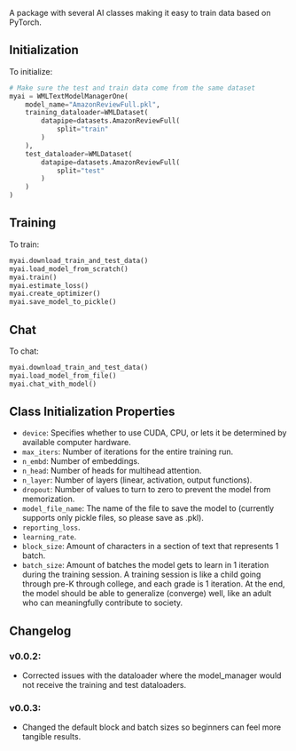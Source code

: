 A package with several AI classes making it easy to train data based on PyTorch.

## Initialization

To initialize:

```python
# Make sure the test and train data come from the same dataset
myai = WMLTextModelManagerOne(
    model_name="AmazonReviewFull.pkl",
    training_dataloader=WMLDataset(
        datapipe=datasets.AmazonReviewFull(
            split="train"
        )
    ),
    test_dataloader=WMLDataset(
        datapipe=datasets.AmazonReviewFull(
            split="test"
        )
    )
)
```

## Training

To train:

```python
myai.download_train_and_test_data()
myai.load_model_from_scratch()
myai.train()
myai.estimate_loss()
myai.create_optimizer()
myai.save_model_to_pickle()
```

## Chat

To chat:

```python
myai.download_train_and_test_data()
myai.load_model_from_file()
myai.chat_with_model()
```

## Class Initialization Properties

- `device`: Specifies whether to use CUDA, CPU, or lets it be determined by available computer hardware.
- `max_iters`: Number of iterations for the entire training run.
- `n_embd`: Number of embeddings.
- `n_head`: Number of heads for multihead attention.
- `n_layer`: Number of layers (linear, activation, output functions).
- `dropout`: Number of values to turn to zero to prevent the model from memorization.
- `model_file_name`: The name of the file to save the model to (currently supports only pickle files, so please save as .pkl).
- `reporting_loss`.
- `learning_rate`.
- `block_size`: Amount of characters in a section of text that represents 1 batch.
- `batch_size`: Amount of batches the model gets to learn in 1 iteration during the training session. A training session is like a child going through pre-K through college, and each grade is 1 iteration. At the end, the model should be able to generalize (converge) well, like an adult who can meaningfully contribute to society.

## Changelog

### v0.0.2:

- Corrected issues with the dataloader where the model_manager would not receive the training and test dataloaders.

### v0.0.3:

- Changed the default block and batch sizes so beginners can feel more tangible results.


